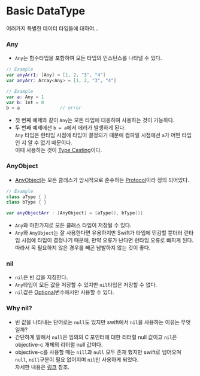 # Basic DataType
여러가지 특별한 데이터 타입들에 대하여...
### Any
- `Any`는 함수타입을 포함하여 모든 타입의 인스턴스를 나타낼 수 있다.
```swift
// Example
var anyArr1: [Any] = [1, 2, "3", "4"]
var anyArr: Array<Any> = [1, 2, "3", "4"]
```
```swift
// Example
var a: Any = 1
var b: Int = 0
b = a               // error
```
- 첫 번째 예제와 같이 `Any`는 모든 타입에 대응하여 사용하는 것이 가능하다.
- 두 번째 예제에선 `b = a`에서 에러가 발생하게 된다. <br>
`Any` 타입은 런타임 시점에 타입이 결정되기 때문에 컴파일 시점에선 `a`가 어떤 타입인 지 알 수 없기 때문이다. <br>
이때 사용하는 것이 [Type Casting]()이다.

### AnyObject
- [AnyObject](https://developer.apple.com/documentation/swift/anyobject)는 모든 클래스가 암시적으로 준수하는 [Protocol]()이라 정의 되어있다.
```swift
// Example
class aType { }
class bType { }

var anyObjectArr : [AnyObject] = [aType(), bType()]
```
- `Any`와 마찬가지로 모든 클래스 타입이 저장될 수 있다.
- `Any`와 `AnyObject`는 잘 사용한다면 유용하지만 Swift가 타입에 민감할 뿐더러 런타임 시점에 타입이 결정나기 때문에, 만약 오류가 난다면 런타임 오류로 빠지게 된다.<br>
따라서 꼭 필요하지 않은 경우를 빼곤 남발하지 않는 것이 좋다.

### nil
- `nil`은 빈 값을 지칭한다.
- `Any`타입이 모든 값을 저장할 수 있지만 `nil`타입은 저장할 수 없다.
- `nil`값은 [Optional]()변수에서만 사용할 수 있다.

### Why nil?
- 빈 값을 나타내는 단어로는 `null`도 있지만 swift에서 `nil`을 사용하는 이유는 무엇일까?
- 간단하게 말해서 `null`은 임의의 C 포인터에 대한 리터럴 null 값이고 `nil`은 objective-c 개체의 리터럴 null 값이다.
- objective-c를 사용할 때는 `nill`과 `null` 모두 존재 했지만 swift로 넘어오며 `null`, `nill`구분이 필요 없어지며 `nil`만 사용하게 되었다.<br>
자세한 내용은 [링크](https://stackoverflow.com/questions/5908936/difference-between-nil-nil-and-null-in-objective-c/25761371) 참조.
